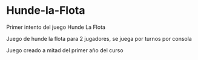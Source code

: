 # Hunde-la-Flota
Primer intento del juego Hunde La Flota

Juego de hunde la flota para 2 jugadores, se juega por turnos por consola

Juego creado a mitad del primer año del curso
